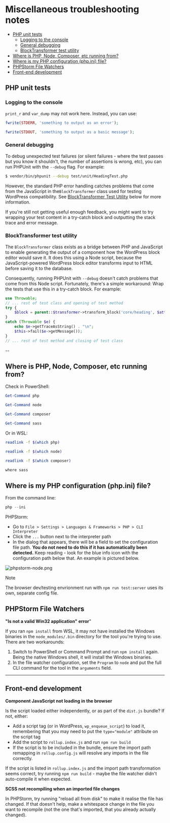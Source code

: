 # Miscellaneous troubleshooting notes

- [PHP unit tests](#php-unit-tests)
    - [Logging to the console](#logging-to-the-console)
    - [General debugging](#general-debugging)
    - [BlockTransformer test utility](#blocktransformer-test-utility)
- [Where is PHP, Node, Composer, etc running from?](#where-is-php-node-composer-etc-running-from)
- [Where is my PHP configuration (php.ini) file?](#where-is-my-php-configuration-phpini-file)
- [PHPStorm File Watchers](#phpstorm-file-watchers)
- [Front-end development](#front-end-development)

## PHP unit tests

### Logging to the console

`print_r` and `var_dump` may not work here. Instead, you can use:

```php
fwrite(STDERR, 'something to output as an error');
```

```php
fwrite(STDOUT, 'something to output as a basic message');
```

### General debugging

To debug unexpected test failures (or silent failures - where the test passes but you know it shouldn't, the number of
assertions is wrong, etc), you can run PHPUnit with the `--debug` flag. For example:

```bash
$ vendor/bin/phpunit --debug test/unit/HeadingTest.php
```

However, the standard PHP error handling catches problems that come from the JavaScript in the`BlockTransformer` class
used for testing WordPress compatibility. See [BlockTransformer Test Utility](#blocktransformer-test-utility) below for
more information.

If you're still not getting useful enough feedback, you might want to try wrapping your test content in a try-catch
block and outputting the stack trace and error message.

### BlockTransformer test utility

The `BlockTransformer` class exists as a bridge between PHP and JavaScript to enable generating the output of a
component how the WordPress block editor would save it. It does this using a Node script, because the JavaScript-powered
WordPress block editor transforms input to HTML before saving it to the database.

Consequently, running PHPUnit with `--debug` doesn't catch problems that come from this Node script. Fortunately,
there's a simple workaround: Wrap the tests that use this in a try-catch block. For example:

```php
use Throwable;
// ... rest of test class and opening of test method
try {
    $block = parent::$transformer->transform_block('core/heading', $attributes, [$content]);
}
catch (Throwable $e) {
    echo $e->getTraceAsString() . "\n";
    $this->fail($e->getMessage()); 
}
// ... rest of test method and closing of test class
```

--

## Where is PHP, Node, Composer, etc running from?

Check in PowerShell:

```PowerShell
Get-Command php
```

```PowerShell
Get-Command node
```

```PowerShell
Get-Command composer
```

```PowerShell
Get-Command sass
```

Or in WSL:

```bash
readlink -f $(which php)
```

```bash
readlink -f $(which node)
```

```bash
readlink -f $(which composer)
``` 

```bash
where sass
``` 

## Where is my PHP configuration (php.ini) file?

From the command line:

```PowerShell
php --ini
```

PHPStorm:

- Go to `File > Settings > Languages & Frameworks > PHP > CLI Interpreter`
- Click the `...` button next to the interpreter path
- In the dialog that appears, there will be a field to set the configuration file path. **You do not need to do this if
  it has automatically been detected.** Keep reading - look for the blue info icon with the configuration path below
  that. An example is pictured below.

![phpstorm-node.png](images/phpstorm-phpini.png)

> [!NOTE]
> The browser dev/testing envrionment run with `npm run test:server` uses its own, separate config file.

## PHPStorm File Watchers

**"Is not a valid Win32 application" error**"

If you ran `npm install` from WSL, it may not have installed the Windows binaries in the `node_modules/.bin` directory
for the tool you're trying to use. There are two workarounds:

1. Switch to PowerShell or Command Prompt and run `npm install` again. Being the native Windows shell, it will install
   the Windows binaries.
2. In the file watcher configuration, set the `Program` to `node` and put the full CLI command for the tool in the
   `arguments` field.

---

## Front-end development

**Component JavaScript not loading in the browser**

Is the script loaded either independently, or as part of the `dist.js` bundle? If not, either:

- Add a script tag (or in WordPress, `wp_enqueue_script`) to load it, remembering that you may need to put the
  `type="module"` attribute on the script tag
- Add the script to `rollup.index.js` and run `npm run build`
- If the script is to be included in the bundle, ensure the import path remapping in `rollup.config.js` will resolve any
  imports in the file correctly.

If the script is listed in `rollup.index.js` and the import path transformation seems correct, try running
`npm run build` - maybe the file watcher didn't auto-compile
it when expected.

**SCSS not recompiling when an imported file changes**

In PHPStorm, try running "reload all from disk" to make it realise the file has changed. If that doesn't help, make a
whitespace change in the file you want to recompile (not the one that's imported, that you already actually changed).
